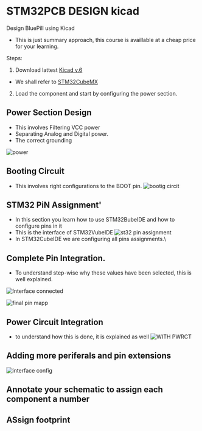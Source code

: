 # STM32PCB DESIGN kicad
 Design BluePill using Kicad
 - This is just summary approach, this course is availlable at a cheap price for your learning.


Steps:
1. Download lattest [Kicad v.6](https://www.kicad.org/download/)
- We shall refer to [STM32CubeMX](https://www.st.com/en/development-tools/stm32cubemx.html)

2. Load the component and start by configuring the power section.

## Power Section Design
- This involves Filtering VCC power
- Separating Analog and Digital power.
- The correct grounding


![power](https://user-images.githubusercontent.com/55284959/227529885-225649b5-639e-46bf-8c0d-83da0afab5b8.png)

## Booting Circuit
- This involves right configurations to the BOOT pin.
![bootig circit](https://user-images.githubusercontent.com/55284959/227792287-02d3711d-ed99-4179-b94b-123ae421c8e9.png)

## STM32 PiN Assignment'
- In this section you learn how to use STM32BubeIDE and how to configure pins in it
- This is the interface of STM32VubeIDE
![st32 pin assignment](https://user-images.githubusercontent.com/55284959/227793444-6ea098fb-3da8-4fce-8195-56b7fb9d963a.png)
- In STM32CubeIDE  we are configuring all pins assignments.\

## Complete Pin Integration.
- To understand step-wise why these values have been selected, this is well explained.

![Interface connected](https://user-images.githubusercontent.com/55284959/227796923-d08df17c-bed7-4a31-8114-57530d352165.png)

![final pin mapp](https://user-images.githubusercontent.com/55284959/227798626-590bab36-c62a-4009-a739-b1afdccc5ad8.png)

## Power Circuit Integration
- to understand how this is done, it is explained as well
![WITH PWRCT](https://user-images.githubusercontent.com/55284959/227797394-b4c5fcc8-6f3d-4862-88ce-3a9eb8ea48a8.png)

## Adding more periferals and pin extensions
![interface config](https://user-images.githubusercontent.com/55284959/227797578-0ceeebe0-02f7-40e9-9dea-04f5be188818.png)


## Annotate your schematic to assign each component a number

## ASsign footprint



